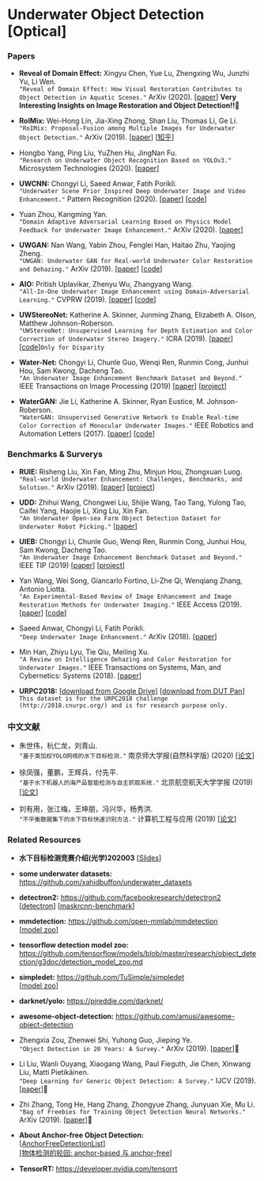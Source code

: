# Underwater Object Detection [Optical]


### Papers
  
  * **Reveal of Domain Effect:** Xingyu Chen, Yue Lu, Zhengxing Wu, Junzhi Yu, Li Wen. <br />
  `"Reveal of Domain Effect: How Visual Restoration Contributes to Object Detection in Aquatic Scenes."`  ArXiv (2020).
  [[paper](https://arxiv.org/abs/2003.01913)] **Very Interesting Insights on Image Restoration and Object Detection!!**:star2: 
  
* **RoIMix:** Wei-Hong Lin, Jia-Xing Zhong, Shan Liu, Thomas Li, Ge Li. <br />
  `"RoIMix: Proposal-Fusion among Multiple Images for Underwater Object Detection."` ArXiv (2019).
  [[paper](https://arxiv.org/abs/1911.03029)] 
  [[知乎](https://zhuanlan.zhihu.com/p/100398417)] 
  
*  Hongbo Yang, Ping Liu, YuZhen Hu, JingNan Fu. <br />
  `"Research on Underwater Object Recognition Based on YOLOv3."` Microsystem Technologies (2020). 
  [[paper](https://link.springer.com/article/10.1007/s00542-019-04694-8)] 
  
* **UWCNN:** Chongyi Li, Saeed Anwar, Fatih Porikli. <br />
  `"Underwater Scene Prior Inspired Deep Underwater Image and Video Enhancement."` Pattern Recognition (2020).
  [[paper](https://www.sciencedirect.com/science/article/abs/pii/S0031320319303401)] 
  [[code](https://github.com/saeed-anwar/UWCNN)]   
  
* Yuan Zhou, Kangming Yan. <br />
  `"Domain Adaptive Adversarial Learning Based on Physics Model Feedback for Underwater Image Enhancement."` ArXiv (2020). 
  [[paper](https://arxiv.org/abs/2002.09315)]   
  
* **UWGAN:** Nan Wang, Yabin Zhou, Fenglei Han, Haitao Zhu, Yaojing Zheng. <br />
  `"UWGAN: Underwater GAN for Real-world Underwater Color Restoration and Dehazing."` ArXiv (2019).
  [[paper](https://arxiv.org/abs/1912.10269)] 
  [[code](https://github.com/infrontofme/UWGAN_UIE)]  
  
 * **AIO:** Pritish Uplavikar, Zhenyu Wu, Zhangyang Wang. <br /> 
   `"All-In-One Underwater Image Enhancement using Domain-Adversarial Learning."` CVPRW (2019).
   [[paper](http://openaccess.thecvf.com/content_CVPRW_2019/html/UG2_Prize_Challenge/Uplavikar_All-in-One_Underwater_Image_Enhancement_Using_Domain-Adversarial_Learning_CVPRW_2019_paper.html)]
   [[code](https://github.com/TAMU-VITA/All-In-One-Underwater-Image-Enhancement-using-Domain-Adversarial-Learning)]  
  
 * **UWStereoNet:** Katherine A. Skinner, Junming Zhang, Elizabeth A. Olson, Matthew Johnson-Roberson. <br />
  `"UWStereoNet: Unsupervised Learning for Depth Estimation and Color Correction of Underwater Stereo Imagery."` ICRA (2019).
  [[paper](https://ieeexplore.ieee.org/document/8794272)] 
  [[code](https://github.com/junming259/UWStereoNet_disparity)]`Only for Disparity`   

* **Water-Net:** Chongyi Li, Chunle Guo, Wenqi Ren, Runmin Cong, Junhui Hou, Sam Kwong, Dacheng Tao. <br />
  `"An Underwater Image Enhancement Benchmark Dataset and Beyond."` IEEE Transactions on Image Processing (2019)
  [[paper](https://arxiv.org/pdf/1901.05495.pdf)] 
  [[project](https://github.com/Li-Chongyi/Water-Net_Code)]
  
* **WaterGAN:** Jie Li, Katherine A. Skinner, Ryan Eustice, M. Johnson-Roberson. <br />
  `"WaterGAN: Unsupervised Generative Network to Enable Real-time Color Correction of Monocular Underwater Images."` IEEE Robotics and Automation Letters (2017).
  [[paper](https://arxiv.org/abs/1702.07392)] 
  [[code](https://github.com/kskin/WaterGAN)]
  
  
### Benchmarks & Surverys

* **RUIE:** Risheng Liu, Xin Fan, Ming Zhu, Minjun Hou, Zhongxuan Luog. <br />
  `"Real-world Underwater Enhancement: Challenges, Benchmarks, and Solution."` ArXiv (2019).
  [[paper](https://arxiv.org/abs/1901.05320)] 
  [[project](https://github.com/dlut-dimt/Underwater-image-enhancement-algorithms)]  
 
* **UDD:** Zhihui Wang, Chongwei Liu, Shijie Wang, Tao Tang, Yulong Tao, Caifei Yang, Haojie Li, Xing Liu, Xin Fan. <br />
  `"An Underwater Open-sea Farm Object Detection Dataset for Underwater Robot Picking."`
   [[paper](https://arxiv.org/pdf/2003.01446)] 

* **UIEB:** Chongyi Li, Chunle Guo, Wenqi Ren, Runmin Cong, Junhui Hou, Sam Kwong, Dacheng Tao. <br />
  `"An Underwater Image Enhancement Benchmark Dataset and Beyond."` IEEE TIP (2019)
  [[paper](https://arxiv.org/pdf/1901.05495.pdf)] 
  [[project](https://li-chongyi.github.io/proj_benchmark.html)]
  
* Yan Wang, Wei Song, Giancarlo Fortino, Li-Zhe Qi, Wenqiang Zhang, Antonio Liotta. <br />
  `"An Experimental-Based Review of Image Enhancement and Image Restoration Methods for Underwater Imaging."` IEEE Access (2019).
  [[paper](https://ieeexplore.ieee.org/document/8782094)] 
  [[code](https://github.com/wangyanckxx/Single-Underwater-Image-Enhancement-and-Color-Restoration)] 
  
* Saeed Anwar, Chongyi Li, Fatih Porikli. <br />
  `"Deep Underwater Image Enhancement."` ArXiv (2018).
  [[paper](https://arxiv.org/abs/1807.03528)] 
  
* Min Han, Zhiyu Lyu, Tie Qiu, Meiling Xu. <br />
  `"A Review on Intelligence Dehazing and Color Restoration for Underwater Images."` 
  IEEE Transactions on Systems, Man, and Cybernetics: Systems (2018).
  [[paper](https://ieeexplore.ieee.org/document/8267119)]   
  
* **URPC2018:** 
[[download from Google Drive](https://drive.google.com/file/d/1VSAw_rX3DAAjN0RPfns39FpIZMpGoSoh/view)]
[[download from DUT Pan](http://pan.dlut.edu.cn/share?id=3nxxp5s6amxz)] <br />
  `This dataset is for the URPC2018 challenge (http://2018.cnurpc.org/) and is for research purpose only.` 
  
  
### 中文文献

* 朱世伟，杭仁龙，刘青山. <br /> 
  `"基于类加权YOLO网络的水下目标检测."` 南京师大学报(自然科学版) (2020)
  [[论文](http://new.gb.oversea.cnki.net/KCMS/detail/32.1239.n.20200207.2118.002.html?uid=WEEvREcwSlJHSldRa1FhdXNzY2Z1Ulltc09XLytQeVJDRVUwUGxSNXkxRT0=$9A4hF_YAuvQ5obgVAqNKPCYcEjKensW4IQMovwHtwkF4VYPoHbKxJw!!&v=Mjg3MjErWnNGaXZsVjc3TEkxND1LeWZZYUxHNEhOSE1yWTlDWk9zT1l3OU16bVJuNmo1N1QzZmxxV00wQ0xMN1I3cWRa)] 

* 徐凤强，董鹏，王辉兵，付先平. <br /> 
  `"基于水下机器人的海产品智能检测与自主抓取系统."` 北京航空航天大学学报 (2019)
  [[论文](http://new.gb.oversea.cnki.net/KCMS/detail/detail.aspx?dbcode=CJFQ&dbname=CJFDLAST2020&filename=BJHK201912006&uid=WEEvREcwSlJHSldRa1FhdXNzY2Z1Ulltc09XLytQeVJDRVUwUGxSNXkxRT0=$9A4hF_YAuvQ5obgVAqNKPCYcEjKensW4IQMovwHtwkF4VYPoHbKxJw!!&v=MTIwMjIxTHV4WVM3RGgxVDNxVHJXTTFGckNVUjdxZlpPWnRGeXprVUx6UEp5ZkRaYkc0SDlqTnJZOUZZb1I4ZVg=)] 
  
* 刘有用，张江梅，王坤朋，冯兴华，杨秀洪.  
  `"不平衡数据集下的水下目标快速识别方法."` 计算机工程与应用 (2019)
   [[论文](http://kns.cnki.net/KCMS/detail/11.2127.TP.20190719.1443.018.html)]
  
### Related Resources

* **水下目标检测竞赛介绍(光学)202003**
  [[Slides](https://github.com/wangdongdut/Underwater-Object-Detection/blob/master/%E6%B0%B4%E4%B8%8B%E7%9B%AE%E6%A0%87%E6%A3%80%E6%B5%8B%E7%AB%9E%E8%B5%9B%E4%BB%8B%E7%BB%8D%EF%BC%88%E5%85%89%E5%AD%A6%EF%BC%8920200305.pdf)] 

* **some underwater datasets:** https://github.com/xahidbuffon/underwater_datasets

* **detectron2:** https://github.com/facebookresearch/detectron2   
  [[detectron](https://github.com/facebookresearch/Detectron/)]
  [[maskrcnn-benchmark](https://github.com/facebookresearch/maskrcnn-benchmark)]

* **mmdetection:** https://github.com/open-mmlab/mmdetection <br />
  [[model zoo](https://github.com/open-mmlab/mmdetection/blob/master/docs/MODEL_ZOO.md)]
  
* **tensorflow detection model zoo:** https://github.com/tensorflow/models/blob/master/research/object_detection/g3doc/detection_model_zoo.md
  
* **simpledet:** https://github.com/TuSimple/simpledet <br />
  [[model zoo](https://github.com/TuSimple/simpledet/blob/master/MODEL_ZOO.md)]
  
* **darknet/yolo:** https://pjreddie.com/darknet/

* **awesome-object-detection:** https://github.com/amusi/awesome-object-detection

* Zhengxia Zou, Zhenwei Shi, Yuhong Guo, Jieping Ye. <br /> 
  `"Object Detection in 20 Years: A Survey."` ArXiv (2019).
  [[paper](https://arxiv.org/abs/1905.05055)]:star2:  

* Li Liu, Wanli Ouyang, Xiaogang Wang, Paul Fieguth, Jie Chen, Xinwang Liu, Matti Pietikäinen. <br /> 
  `"Deep Learning for Generic Object Detection: A Survey."` 
  IJCV (2019).
  [[paper](https://link.springer.com/article/10.1007/s11263-019-01247-4)]:star2:
  
* Zhi Zhang, Tong He, Hang Zhang, Zhongyue Zhang, Junyuan Xie, Mu Li. <br /> 
  `"Bag of Freebies for Training Object Detection Neural Networks."` 
  ArXiv (2019). [[paper](https://arxiv.org/abs/1902.04103)]:star2:
  
* **About Anchor-free Object Detection:** <br /> 
  [[AnchorFreeDetectionList](https://github.com/VCBE123/AnchorFreeDetection)] <br /> 
  [[物体检测的轮回: anchor-based 与 anchor-free](https://zhuanlan.zhihu.com/p/62372897)]
  
* **TensorRT:** https://developer.nvidia.com/tensorrt
